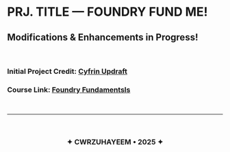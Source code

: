 # PRJ. TITLE — FOUNDRY FUND ME!

## **Modifications & Enhancements in Progress!**

<br>

### **Initial Project Credit**: [Cyfrin Updraft](https://www.cyfrin.io/updraft)

### **Course Link**: [Foundry Fundamentsls](https://updraft.cyfrin.io/courses/foundry)

<br>

---

<br>

<h3 align="center"><strong>✦ CWRZUHAYEEM • 2025 ✦</strong></h3>
